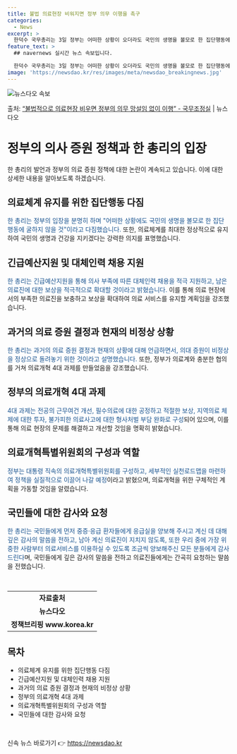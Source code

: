 ```yaml
---
title: 불법 의료현장 비워지면 정부 의무 이행을 촉구
categories:
  - News
excerpt: >
  한덕수 국무총리는 3일 정부는 어떠한 상황이 오더라도 국민의 생명을 볼모로 한 집단행동에 굴하지 않을 것이며…
feature_text: >
  ## navernews 실시간 뉴스 속보입니다.

  한덕수 국무총리는 3일 정부는 어떠한 상황이 오더라도 국민의 생명을 볼모로 한 집단행동에 굴하지 않을 것이며…
image: 'https://newsdao.kr/res/images/meta/newsdao_breakingnews.jpg'
---
```


![뉴스다오 속보](https://newsdao.kr/res/images/meta/newsdao_breakingnews.jpg)

<p>출처: <a href="https://newsdao.kr/3266" rel="dofollow">“불법적으로 의료현장 비우면 정부의 의무 망설임 없이 이행”  - 국무조정실</a> | 뉴스다오</p>

<h1>정부의 의사 증원 정책과 한 총리의 입장</h1>
<p data-ke-size="size16">한 총리의 발언과 정부의 의료 증원 정책에 대한 논란이 계속되고 있습니다. 이에 대한 상세한 내용을 알아보도록 하겠습니다.</p>

<h2>의료체계 유지를 위한 집단행동 다짐</h2>
<p><span style="color: #1a5490;">한 총리는 정부의 입장을 분명히 하며 "어떠한 상황에도 국민의 생명을 볼모로 한 집단행동에 굴하지 않을 것"이라고 다짐했습니다.</span> 또한, 의료체계를 최대한 정상적으로 유지하여 국민의 생명과 건강을 지키겠다는 강력한 의지를 표명했습니다.</p>

<h2>긴급예산지원 및 대체인력 채용 지원</h2>
<p><span style="color: #1a5490;">한 총리는 긴급예산지원을 통해 의사 부족에 따른 대체인력 채용을 적극 지원하고, 남은 의료진에 대한 보상을 적극적으로 확대할 것이라고 밝혔습니다.</span> 이를 통해 의료 현장에서의 부족한 의료진을 보충하고 보상을 확대하여 의료 서비스를 유지할 계획임을 강조했습니다.</p>

<h2>과거의 의료 증원 결정과 현재의 비정상 상황</h2>
<p><span style="color: #1a5490;">한 총리는 과거의 의료 증원 결정과 현재의 상황에 대해 언급하면서, 의대 증원이 비정상을 정상으로 돌려놓기 위한 것이라고 설명했습니다.</span> 또한, 정부가 의료계와 충분한 협의를 거쳐 의료개혁 4대 과제를 만들었음을 강조했습니다.</p>

<h2>정부의 의료개혁 4대 과제</h2>
<p><span style="color: #1a5490;">4대 과제는 전공의 근무여건 개선, 필수의료에 대한 공정하고 적절한 보상, 지역의료 체제에 대한 투자, 불가피한 의료사고에 대한 형사처벌 부담 완화로 구성</span>되어 있으며, 이를 통해 의료 현장의 문제를 해결하고 개선할 것임을 명확히 밝혔습니다.</p>

<h2>의료개혁특별위원회의 구성과 역할</h2>
<p><span style="color: #1a5490;">정부는 대통령 직속의 의료개혁특별위원회를 구성하고, 세부적인 실천로드맵을 마련하여 정책을 실질적으로 이끌어 나갈 예정</span>이라고 밝혔으며, 의료개혁을 위한 구체적인 계획을 가동할 것임을 알렸습니다.</p>

<h2>국민들에 대한 감사와 요청</h2>
<p><span style="color: #1a5490;">한 총리는 국민들에게 먼저 중증·응급 환자들에게 응급실을 양보해 주시고 계신 데 대해 깊은 감사의 말씀을 전하고, 남아 계신 의료진이 지치지 않도록, 또한 우리 중에 가장 위중한 사람부터 의료서비스를 이용하실 수 있도록 조금씩 양보해주신 모든 분들에게 감사드린다</span>며, 국민들에게 깊은 감사의 말씀을 전하고 의료진들에게는 간곡히 요청하는 말씀을 전했습니다.</p>

<p data-ke-size="size16">&nbsp;</p>

<table>
   <tbody>
      <tr>
         <td style="text-align: center; height: 17px;"><b>자료출처</b></td>
      </tr>
      <tr>
         <td style="text-align: center; height: 17px;"><b>뉴스다오</b></td>
      </tr>
      <tr>
         <td style="text-align: center; height: 17px;"><b>정책브리핑 www.korea.kr</b></td>
      </tr>
   </tbody>
</table>
<h2 data-ke-size="size26">목차</h2>
<ul>
   <li>의료체계 유지를 위한 집단행동 다짐</li>
   <li>긴급예산지원 및 대체인력 채용 지원</li>
   <li>과거의 의료 증원 결정과 현재의 비정상 상황</li>
   <li>정부의 의료개혁 4대 과제</li>
   <li>의료개혁특별위원회의 구성과 역할</li>
   <li>국민들에 대한 감사와 요청</li>
</ul>
<p data-ke-size="size16">&nbsp;</p> 

신속 뉴스 바로가기 👉 <a href="https://newsdao.kr" rel="dofollow">https://newsdao.kr</a>


